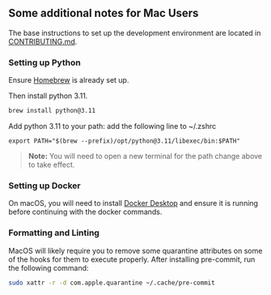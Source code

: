 ## Some additional notes for Mac Users

The base instructions to set up the development environment are located in [CONTRIBUTING.md](https://github.com/sambaai-dot-app/sambaai/blob/main/CONTRIBUTING.md).

### Setting up Python

Ensure [Homebrew](https://brew.sh/) is already set up.

Then install python 3.11.

```bash
brew install python@3.11
```

Add python 3.11 to your path: add the following line to ~/.zshrc

```
export PATH="$(brew --prefix)/opt/python@3.11/libexec/bin:$PATH"
```

> **Note:**
> You will need to open a new terminal for the path change above to take effect.

### Setting up Docker

On macOS, you will need to install [Docker Desktop](https://www.docker.com/products/docker-desktop/) and
ensure it is running before continuing with the docker commands.

### Formatting and Linting

MacOS will likely require you to remove some quarantine attributes on some of the hooks for them to execute properly.
After installing pre-commit, run the following command:

```bash
sudo xattr -r -d com.apple.quarantine ~/.cache/pre-commit
```
